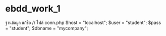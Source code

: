 # ebdd_work_1
ฐานข้อมูล แก้ชื่อ
// ไฟล์ conn.php 
$host     = "localhost";
$user     = "student";
$pass     = "student";
$dbname   = "mycompany";
